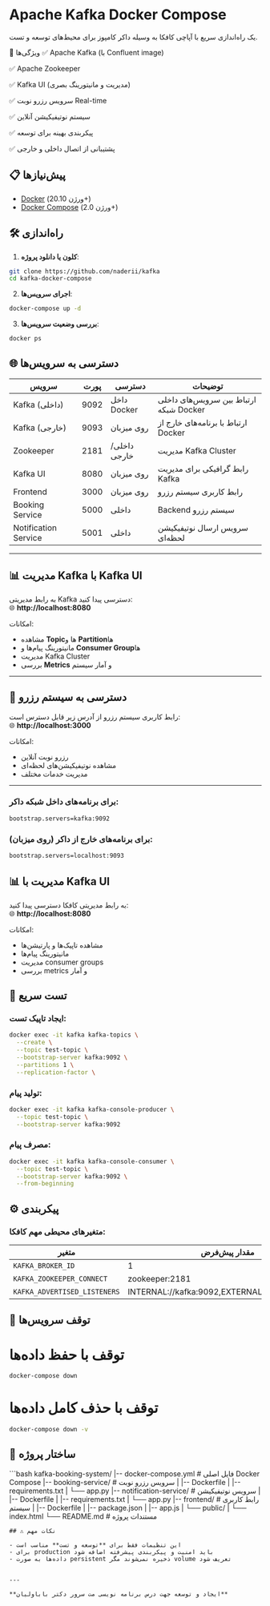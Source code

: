 # Apache Kafka Docker Compose

یک راه‌اندازی سریع با آپاچی کافکا به وسیله داکر کامپوز برای محیط‌های توسعه و تست.

🚀 ویژگی‌ها
✅ Apache Kafka (با Confluent image)

✅ Apache Zookeeper

✅ Kafka UI (مدیریت و مانیتورینگ بصری)

✅ سرویس رزرو نوبت Real-time

✅ سیستم نوتیفیکیشن آنلاین

✅ پیکربندی بهینه برای توسعه

✅ پشتیبانی از اتصال داخلی و خارجی

## 📋 پیش‌نیازها

- [Docker](https://docs.docker.com/get-docker/) (ورژن 20.10+)
- [Docker Compose](https://docs.docker.com/compose/install/) (ورژن 2.0+)

## 🛠️ راه‌اندازی

1. **کلون یا دانلود پروژه**:

```bash
git clone https://github.com/naderii/kafka
cd kafka-docker-compose
```

2. **اجرای سرویس‌ها**:

```bash
docker-compose up -d
```

3. **بررسی وضعیت سرویس‌ها**:

```bash
docker ps
```
## 🌐 دسترسی به سرویس‌ها

| سرویس               | پورت  | دسترسی       | توضیحات                       |
|---------------------|-------|--------------|--------------------------------|
| Kafka (داخلی)       | 9092  | داخل Docker  | ارتباط بین سرویس‌های داخلی شبکه Docker |
| Kafka (خارجی)       | 9093  | روی میزبان   | ارتباط با برنامه‌های خارج از Docker    |
| Zookeeper           | 2181  | داخلی/خارجی  | مدیریت Kafka Cluster            |
| Kafka UI            | 8080  | روی میزبان   | رابط گرافیکی برای مدیریت Kafka |
| Frontend            | 3000  | روی میزبان   | رابط کاربری سیستم رزرو         |
| Booking Service     | 5000  | داخلی        | Backend سیستم رزرو              |
| Notification Service| 5001  | داخلی        | سرویس ارسال نوتیفیکیشن لحظه‌ای |

---

## 📊 مدیریت Kafka با Kafka UI

به رابط مدیریتی Kafka دسترسی پیدا کنید:  
🌐 **http://localhost:8080**

امکانات:
- مشاهده **Topic**‌ها و **Partition**‌ها
- مانیتورینگ پیام‌ها و **Consumer Group**‌ها
- مدیریت Kafka Cluster
- بررسی **Metrics** و آمار سیستم

---

## 🎯 دسترسی به سیستم رزرو

رابط کاربری سیستم رزرو از آدرس زیر قابل دسترس است:  
🌐 **http://localhost:3000**

امکانات:
- رزرو نوبت آنلاین
- مشاهده نوتیفیکیشن‌های لحظه‌ای
- مدیریت خدمات مختلف

---

### برای برنامه‌های داخل شبکه داکر:

```bash
bootstrap.servers=kafka:9092
```

### برای برنامه‌های خارج از داکر (روی میزبان):

```bash
bootstrap.servers=localhost:9093
```

## 📊 مدیریت با Kafka UI

به رابط مدیریتی کافکا دسترسی پیدا کنید:  
🌐 **http://localhost:8080**

امکانات:
- مشاهده تاپیک‌ها و پارتیشن‌ها
- مانیتورینگ پیام‌ها
- مدیریت consumer groups
- بررسی metrics و آمار

## 🧪 تست سریع

### ایجاد تاپیک تست:

```bash
docker exec -it kafka kafka-topics \
  --create \
  --topic test-topic \
  --bootstrap-server kafka:9092 \
  --partitions 1 \
  --replication-factor \
  ```

### تولید پیام:

```bash
docker exec -it kafka kafka-console-producer \
  --topic test-topic \
  --bootstrap-server kafka:9092
  ```

### مصرف پیام:
```bash
docker exec -it kafka kafka-console-consumer \
  --topic test-topic \
  --bootstrap-server kafka:9092 \
  --from-beginning
  ```

## ⚙️ پیکربندی

### متغیرهای محیطی مهم کافکا:

| متغیر | مقدار پیش‌فرض | توضیحات |
|-------|---------------|---------|
| `KAFKA_BROKER_ID` | 1 | شناسه بروکر |
| `KAFKA_ZOOKEEPER_CONNECT` | zookeeper:2181 | آدرس زوکیپر |
| `KAFKA_ADVERTISED_LISTENERS` | INTERNAL://kafka:9092,EXTERNAL://localhost:9093 | لیست‌کننده‌ها |

## 🛑 توقف سرویس‌ها


# توقف با حفظ داده‌ها

```bash
docker-compose down
```
# توقف با حذف کامل داده‌ها

```bash
docker-compose down -v
```

## 📁 ساختار پروژه

‍‍‍```bash
kafka-booking-system/
|-- docker-compose.yml          # فایل اصلی Docker Compose
|-- booking-service/            # سرویس رزرو نوبت
|   |-- Dockerfile
|   |-- requirements.txt
|   └── app.py
|-- notification-service/       # سرویس نوتیفیکیشن
|   |-- Dockerfile
|   |-- requirements.txt
|   └── app.py
|-- frontend/                   # رابط کاربری سیستم
|   |-- Dockerfile
|   |-- package.json
|   |-- app.js
|   └── public/
|       └── index.html
└── README.md                   # مستندات پروژه

```
## ⚠️ نکات مهم

- این تنظیمات فقط برای **توسعه و تست** مناسب است
- برای production باید امنیت و پیکربندی پیشرفته اضافه شود
- داده‌ها به صورت persistent ذخیره نمی‌شوند مگر volume تعریف شود


---

**ایجاد و توسعه جهت درس برنامه نویسی مت سرور دکتر باباولیان**